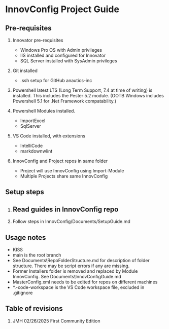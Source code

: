 # InnovConfig Project Guide

## Pre-requisites

1) Innovator pre-requisites
    - Windows Pro OS with Admin privileges
    - IIS installed and configured for Innovator
    - SQL Server installed with SysAdmin privileges

1) Git installed
    - .ssh setup for GitHub anautics-inc

1) Powershell latest LTS (Long Term Support, 7.4 at time of writing) is installed. This includes the Pester 5.2 module. (OOTB Windows includes Powershell 5.1 for .Net Framework compatability.)  

1) Powershell Modules installed.
    - ImportExcel
    - SqlServer

1) VS Code installed, with extensions
    - IntelliCode
    - markdownwlint

1) InnovConfig and Project repos in same folder
    - Project will use InnovConfig using Import-Module
    - Multiple Projects share same InnovConfig

## Setup steps

1. Read guides in InnovConfig repo
    - 

1. Follow steps in InnovConfig/Documents/SetupGuide.md

## Usage notes

- KISS
- main is the root branch
- See Documents\RepoFolderStructure.md for description of folder structure. There may be script errors if any are missing.
- Former Installers folder is removed and replaced by Module InnovConfig. See Documents\InnovConfigGuide.md
- MasterConfig.xml needs to be edited for repos on different machines
- *.-code-workspace is the VS Code workspace file, excluded in .gitignore

## Table of revisions

1) JMH 02/26/2025 First Community Edition
